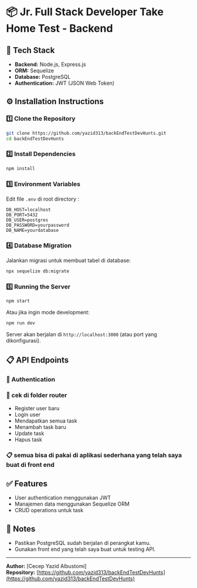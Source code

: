 # 📦 Jr. Full Stack Developer Take Home Test - Backend

## 🚀 Tech Stack

- **Backend:** Node.js, Express.js
- **ORM:** Sequelize
- **Database:** PostgreSQL
- **Authentication:** JWT (JSON Web Token)

## ⚙️ Installation Instructions

### 1️⃣ Clone the Repository

```bash
git clone https://github.com/yazid313/backEndTestDevHunts.git
cd backEndTestDevHunts
```

### 2️⃣ Install Dependencies

```bash
npm install
```

### 3️⃣ Environment Variables

Edit file `.env` di root directory :

```env
DB_HOST=localhost
DB_PORT=5432
DB_USER=postgres
DB_PASSWORD=yourpassword
DB_NAME=yourdatabase
```

### 4️⃣ Database Migration

Jalankan migrasi untuk membuat tabel di database:

```bash
npx sequelize db:migrate
```

### 5️⃣ Running the Server

```bash
npm start
```

Atau jika ingin mode development:

```bash
npm run dev
```

Server akan berjalan di `http://localhost:3000` (atau port yang dikonfigurasi).

## 📋 API Endpoints

### 🔐 Authentication

### 🔐 cek di folder router

- Register user baru
- Login user
- Mendapatkan semua task
- Menambah task baru
- Update task
- Hapus task

### 📋 semua bisa di pakai di aplikasi sederhana yang telah saya buat di front end

## ✅ Features

- User authentication menggunakan JWT
- Manajemen data menggunakan Sequelize ORM
- CRUD operations untuk task

## 📢 Notes

- Pastikan PostgreSQL sudah berjalan di perangkat kamu.
- Gunakan front end yang telah saya buat untuk testing API.

---

**Author:** [Cecep Yazid Albustomi]  
**Repository:** [https://github.com/yazid313/backEndTestDevHunts](https://github.com/yazid313/backEndTestDevHunts)
